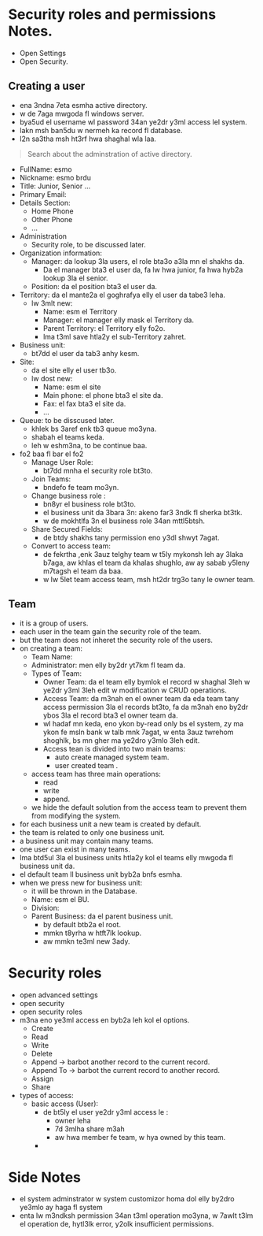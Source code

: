# Security roles and permissions Notes. 
* Open Settings
* Open Security.

## Creating a user
* ena 3ndna 7eta esmha active directory. 
* w de 7aga mwgoda fl windows server. 
* bya5ud el username wl password 34an ye2dr y3ml access lel system.
* lakn msh ban5du w nermeh ka record fl database.
* l2n sa3tha msh ht3rf hwa shaghal wla laa. 

> Search about the adminstration of active directory.

* FullName: esmo
* Nickname: esmo brdu
* Title: Junior, Senior ...
* Primary Email:
* Details Section:
  * Home Phone
  * Other Phone
  * ...
* Administration
  * Security role, to be discussed later.
* Organization information:
  *  Manager: da lookup 3la users, el role bta3o a3la mn el shakhs da.
     *  Da el manager bta3 el user da, fa lw hwa junior, fa hwa hyb2a lookup 3la el senior.
  *  Position: da el position bta3 el user da.
* Territory: da el mante2a el goghrafya elly el user da tabe3 leha. 
  * lw 3mlt new:
    * Name: esm el Territory
    * Manager: el manager elly mask el Territory da.
    * Parent Territory: el Territory elly fo2o.
    * lma t3ml save htla2y el sub-Territory zahret. 
* Business unit: 
  * bt7dd el user da tab3 anhy kesm. 
* Site:
  * da el site elly el user tb3o. 
  * lw dost new: 
    * Name: esm el site
    * Main phone: el phone bta3 el site da.
    * Fax: el fax bta3 el site da.
    * ...
* Queue: to be disscused later. 
  * khlek bs 3aref enk tb3 queue mo3yna. 
  * shabah el teams keda. 
  * leh w eshm3na, to be continue baa. 
* fo2 baa fl bar el fo2
  * Manage User Role: 
    * bt7dd mnha el security role bt3to.
  * Join Teams: 
    * bndefo fe team mo3yn. 
  * Change business role :
    * bn8yr el business role bt3to.
    * el business unit da 3bara 3n: akeno far3 3ndk fl sherka bt3tk. 
    * w de mokhtlfa 3n el business role 34an mttl5btsh.  
  * Share Secured Fields:
    * de btdy shakhs tany permission eno y3dl shwyt 7agat. 
  * Convert to access team:
    * de fekrtha ,enk 3auz telghy team w t5ly mykonsh leh ay 3laka b7aga, aw khlas el team da khalas shughlo, aw ay sabab y5leny m7tagsh el team da baa. 
    * w lw 5let team access team, msh ht2dr trg3o tany le owner team. 


## Team 
* it is a group of users.
* each user in the team gain the security role of the team.
* but the team does not inheret the security role of the users.
* on creating a team:
  * Team Name:
  * Administrator: men elly by2dr yt7km fl team da. 
  * Types of Team: 
    * Owner Team: da el team elly bymlok el record w shaghal 3leh w ye2dr y3ml 3leh edit w modification w CRUD operations. 
    * Access Team: da m3nah en el owner team da eda team tany access permission 3la el records bt3to, fa da m3nah eno by2dr ybos 3la el record bta3 el owner team da.
    * wl hadaf mn keda, eno ykon by-read only bs el system, zy ma ykon fe msln bank w talb mnk 7agat, w enta 3auz twrehom shoghlk, bs mn gher ma ye2dro y3mlo 3leh edit. 
    * Access tean is divided into two main teams:
      * auto create managed system team. 
      *  user created team . 
   * access team has three main operations:
     * read
     * write 
     * append. 
   * we hide the default solution from the access team to prevent them from modifying the system. 
* for each business unit a new team is created by default. 
* the team is related to only one business unit. 
* a business unit may contain many teams.
* one user can exist in many teams.
* lma btd5ul 3la el business units htla2y kol el teams elly mwgoda fl business unit da.
* el default team ll business unit byb2a bnfs esmha. 
* when we press new for business unit: 
  * it will be thrown in the Database. 
  * Name: esm el BU.
  * Division: 
  * Parent Business: da el parent business unit.
    * by default btb2a el root. 
    * mmkn t8yrha w htft7lk lookup. 
    * aw mmkn te3ml new 3ady. 
    
# Security roles
* open advanced settings
* open security
* open security roles
* m3na eno ye3ml access en byb2a leh kol el options. 
  * Create
  * Read
  * Write
  * Delete
  * Append  -> barbot another record to the current record.
  * Append To -> barbot the current record to another record.
  * Assign
  * Share
* types of access:
  * basic access (User): 
    * de bt5ly el user ye2dr y3ml access le :
      * owner leha
      * 7d 3mlha share m3ah
      * aw hwa member fe team, w hya owned by this team. 
    * 

# Side Notes 
* el system adminstrator w system customizor homa dol elly by2dro ye3mlo ay haga fl system
* enta lw m3ndksh permission 34an t3ml operation mo3yna, w 7awlt t3lm el operation de, hytl3lk error, y2olk insufficient permissions.
